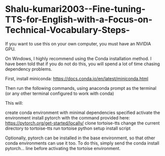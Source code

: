 # Shalu-kumari2003--Fine-tuning-TTS-for-English-with-a-Focus-on-Technical-Vocabulary-Steps-
If you want to use this on your own computer, you must have an NVIDIA GPU.

On Windows, I highly recommend using the Conda installation method. I have been told that if you do not do this, you will spend a lot of time chasing dependency problems.

First, install miniconda: https://docs.conda.io/en/latest/miniconda.html

Then run the following commands, using anaconda prompt as the terminal (or any other terminal configured to work with conda)

This will:

create conda environment with minimal dependencies specified
activate the environment
install pytorch with the command provided here: https://pytorch.org/get-started/locally/
clone tortoise-tts
change the current directory to tortoise-tts
run tortoise python setup install script

Optionally, pytorch can be installed in the base environment, so that other conda environments can use it too. To do this, simply send the conda install pytorch... line before activating the tortoise environment.

